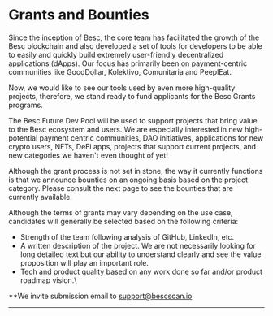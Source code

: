 # Grants and Bounties

Since the inception of Besc, the core team has facilitated the growth of the Besc blockchain and also developed a set of tools for developers to be able to easily and quickly build extremely user-friendly decentralized applications (dApps). Our focus has primarily been on payment-centric communities like GoodDollar, Kolektivo, Comunitaria and PeeplEat.

Now, we would like to see our tools used by even more high-quality projects, therefore, we stand ready to fund applicants for the Besc Grants programs.

​The Besc Future Dev Pool will be used to support projects that bring value to the Besc ecosystem and users. We are especially interested in new high-potential payment centric communities, DAO initiatives, applications for new crypto users, NFTs, DeFi apps, projects that support current projects, and new categories we haven't even thought of yet!

Although the grant process is not set in stone, the way it currently functions is that we announce bounties on an ongoing basis based on the project category. Please consult the next page to see the bounties that are currently available.

Although the terms of grants may vary depending on the use case, candidates will generally be selected based on the following criteria:

* Strength of the team following analysis of GitHub, LinkedIn, etc.&#x20;
* A written description of the project. We are not necessarily looking for long detailed text but our ability to understand clearly and see the value proposition will play an important role.
* Tech and product quality based on any work done so far and/or product roadmap vision.\


**We invite submission email to support@bescscan.io

****
